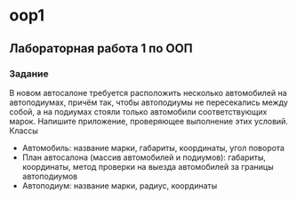 # oop1

## Лабораторная работа 1 по ООП

### Задание 
В новом автосалоне требуется расположить несколько автомобилей на автоподиумах, причём так, чтобы автоподиумы не пересекались между собой, а на подиумах стояли только автомобили соответствующих марок. Напишите приложение, проверяющее выполнение этих условий.
Классы
* Автомобиль: название марки, габариты, координаты, угол поворота
* План автосалона (массив автомобилей и подиумов): габариты, координаты, метод проверки на выезда автомобилей за границы автоподиумов
* Автоподиум: название марки, радиус, координаты
